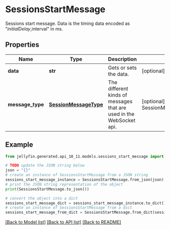 # SessionsStartMessage

Sessions start message.  Data is the timing data encoded as \"$initialDelay,$interval\" in ms.

## Properties

Name | Type | Description | Notes
------------ | ------------- | ------------- | -------------
**data** | **str** | Gets or sets the data. | [optional] 
**message_type** | [**SessionMessageType**](SessionMessageType.md) | The different kinds of messages that are used in the WebSocket api. | [optional] [readonly] [default to SessionMessageType.SESSIONSSTART]

## Example

```python
from jellyfin.generated.api_10_11.models.sessions_start_message import SessionsStartMessage

# TODO update the JSON string below
json = "{}"
# create an instance of SessionsStartMessage from a JSON string
sessions_start_message_instance = SessionsStartMessage.from_json(json)
# print the JSON string representation of the object
print(SessionsStartMessage.to_json())

# convert the object into a dict
sessions_start_message_dict = sessions_start_message_instance.to_dict()
# create an instance of SessionsStartMessage from a dict
sessions_start_message_from_dict = SessionsStartMessage.from_dict(sessions_start_message_dict)
```
[[Back to Model list]](README.md#documentation-for-models) [[Back to API list]](README.md#documentation-for-api-endpoints) [[Back to README]](README.md)


